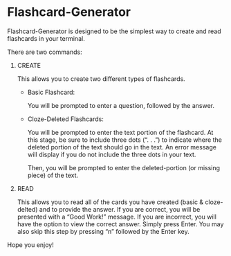 # Flashcard-Generator

Flashcard-Generator is designed to be the simplest way to create and read flashcards in your terminal. 

There are two commands: 

1) CREATE 

	This allows you to create two different types of flashcards. 


	- Basic Flashcard: 
	
	  You will be prompted to enter a question, followed by the answer.


	- Cloze-Deleted Flashcards: 
		
	  You will be prompted to enter the text portion of the flashcard. At this 
 	  stage, be sure to include three dots (“. . .”) to indicate where the deleted portion of the text 
	  should go in the text. An error message will display if you do not include the three dots in your text. 

	  Then, you will be prompted to enter the deleted-portion (or missing piece) of the text.

2) READ

	This allows you to read all of the cards you have created (basic & cloze-delted) and to provide the answer.
	If you are correct, you will be presented with a “Good Work!” message. 
	If you are incorrect, you will have the option to view the correct answer. Simply press Enter. 
	You may also skip this step by pressing “n” followed by the Enter key. 

Hope you enjoy! 

